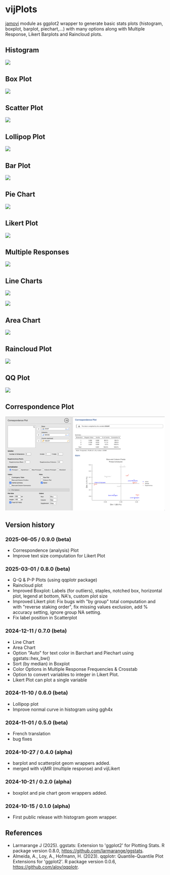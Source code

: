 # vijPlots

[jamovi](https://www.jamovi.org) module as ggplot2 wrapper to generate basic stats plots (histogram, boxplot, barplot, piechart,...) with many options along with Multiple Response, Likert Barplots and Raincloud plots.

## Histogram

![](img/hist.jpg)

## Box Plot

![](img/box.jpg)

## Scatter Plot

![](img/scatter.jpg)

## Lollipop Plot

![](img/lollipop.jpg)

## Bar Plot

![](img/bar.jpg)

## Pie Chart

![](img/pie.jpg)

## Likert Plot

![](img/likert.jpg)

## Multiple Responses

![](img/mr.jpg)

## Line Charts

![](img/linechart1.jpg)

![](img/linechart2.jpg)

## Area Chart

![](img/areachart.jpg)

## Raincloud Plot

![](img/raincloud.jpg)

## QQ Plot

![](img/qqplot.jpg)

## Correspondence Plot

![](img/correspondence.jpg)


## Version history

### 2025-06-05 / 0.9.0 (beta)

-   Correspondence (analysis) Plot
-   Improve text size computation for Likert Plot

### 2025-03-01 / 0.8.0 (beta)

-   Q-Q & P-P Plots (using qqplotr package)
-   Raincloud plot
-   Improved Boxplot: Labels (for outliers), staples, notched box, horizontal plot, legend at bottom, NA's, custom plot size
-   Improved Likert plot: Fix bugs with "by group" total computation and with "reverse staking order", fix missing values exclusion, add % accuracy setting, ignore group NA setting.
-   Fix label position in Scatterplot

### 2024-12-11 / 0.7.0 (beta)

-   Line Chart
-   Area Chart
-   Option "Auto" for text color in Barchart and Piechart using ggstats::hex_bw()
-   Sort (by median) in Boxplot
-   Color Options in Multiple Response Frequencies & Crosstab
-   Option to convert variables to integer in Likert Plot.
-   Likert Plot can plot a single variable

### 2024-11-10 / 0.6.0 (beta)

-   Lollipop plot
-   Improve normal curve in histogram using ggh4x

### 2024-11-01 / 0.5.0 (beta)

-   French translation
-   bug fixes

### 2024-10-27 / 0.4.0 (alpha)

-   barplot and scatterplot geom wrappers added.
-   merged with vijMR (multiple response) and vijLikert

### 2024-10-21 / 0.2.0 (alpha)

-   boxplot and pie chart geom wrappers added.

### 2024-10-15 / 0.1.0 (alpha)

-   First public release with histogram geom wrapper.

## References

-   Larmarange J (2025). ggstats: Extension to 'ggplot2' for Plotting Stats. R package version 0.8.0, <https://github.com/larmarange/ggstats>.
-   Almeida, A., Loy, A., Hofmann, H. (2023). qqplotr: Quantile-Quantile Plot Extensions for 'ggplot2'. R package version 0.0.6, <https://github.com/aloy/qqplotr>.

